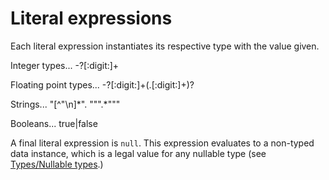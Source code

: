 

Literal expressions
===================

Each literal expression instantiates its respective type with the value given.

Integer types... -?[:digit:]+

Floating point types... -?[:digit:]+(.[:digit:]+)?

Strings... "[\^"\\n]\*". """.\*"""

Booleans... true|false

A final literal expression is `null`. This expression evaluates to a non-typed data instance, which is a legal value for any nullable type (see [Types/Nullable types](http://wiki.gnome.org/action/show/Projects/Vala/Manual/Export/Vala/Manual/Types#Nullable_types).)

